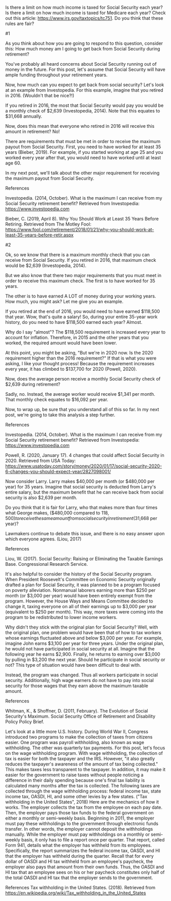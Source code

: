 Is there a limit on how much income is taxed for Social Security each year? Is there a limit on how much income is taxed for Medicare each year? Check out this article: https://www.irs.gov/taxtopics/tc751. Do you think that these rules are fair?





#1

As you think about how you are going to respond to this question, consider this: How much money am I going to get back from Social Security during retirement?

You've probably all heard concerns about Social Security running out of money in the future. For this post, let's assume that Social Security will have ample funding throughout your retirement years.

Now, how much can you expect to get back from social security? Let's look at an example from Investopedia. For this example, imagine that you retired in 2016. (Wouldn't that be nice?!)

If you retired in 2016, the most that Social Security would pay you would be a monthly check of $2,639 (Investopedia, 2014). Note that this equates to $31,668 annually.

Now, does this mean that everyone who retired in 2016 will receive this amount in retirement? No!

There are requirements that must be met in order to receive the maximum payout from Social Security. First, you need to have worked for at least 35 years (Bieber, 2019). For example, if you started working at age 25 and you worked every year after that, you would need to have worked until at least age 60.

In my next post, we'll talk about the other major requirement for receiving the maximum payout from Social Security.

References

Investopedia. (2014, October). What is the maximum I can receive from my Social Security retirement benefit? Retrieved from Investopedia: https://www.investopedia.com

Bieber, C. (2019, April 8). Why You Should Work at Least 35 Years Before Retiring. Retrieved from The Motley Fool: https://www.fool.com/retirement/2018/01/21/why-you-should-work-at-least-35-years-before-retir.aspx


#2

Ok, so we know that there is a maximum monthly check that you can receive from Social Security. If you retired in 2016, that maximum check would be $2,639 (Investopedia, 2014).

But we also know that there two major requirements that you must meet in order to receive this maximum check. The first is to have worked for 35 years.

The other is to have earned A LOT of money during your working years. How much, you might ask? Let me give you an example.

If you retired at the end of 2016, you would need to have earned $118,500 that year. Wow, that's quite a salary! So, during your entire 35-year work history, do you need to have $118,500 earned each year? Almost.

Why do I say "almost"? The $118,500 requirement is increased every year to account for inflation. Therefore, in 2015 and the other years that you worked, the required amount would have been lower.

At this point, you might be asking, "But we're in 2020 now. Is the 2020 requirement higher than the 2016 requirement?" If that is what you were asking, I like your thought process! Because the requirement increases every year, it has climbed to $137,700 for 2020  (Powell, 2020).

Now, does the average person receive a monthly Social Security check of $2,639 during retirement?

Sadly, no. Instead, the average worker would receive $1,341 per month. That monthly check equates to $16,092 per year.

Now, to wrap up, be sure that you understand all of this so far. In my next post, we're going to take this analysis a step further.


References

Investopedia. (2014, October). What is the maximum I can receive from my Social Security retirement benefit? Retrieved from Investopedia: https://www.investopedia.com

Powell, R. (2020, January 17). 4 changes that could affect Social Security in 2020. Retrieved from USA Today: https://www.usatoday.com/story/money/2020/01/17/social-security-2020-6-changes-you-should-expect-year/2827098001/




Now consider Larry. Larry makes $40,000 per month (or $480,000 per year) for 35 years. Imagine that social security is deducted from Larry's entire salary, but the maximum benefit that he can receive back from social security is also $2,639 per month.

Do you think that it is fair for Larry, who that makes more than four times what George makes, ($480,000 compared to $118,500) to receive the same amount from social security in retirement ($31,668 per year)?

Lawmakers continue to debate this issue, and there is no easy answer upon which everyone agrees. (Liou, 2017)


References

Liou, W. (2017). Social Security: Raising or Eliminating the Taxable Earnings Base. Congressional Research Service.






It's also helpful to consider the history of the Social Security program. When President Roosevelt's Committee on Economic Security originally drafted a plan for Social Security, it was planned to be a program focused on poverty alleviation. Nonmanual laborers earning more than $250 per month (or $3,000 per year) would have been entirely exempt from the program. However, the House Ways and Means Committee decided to change it, taxing everyone on all of their earnings up to $3,000 per year (equivalent to $250 per month). This way, more taxes were coming into the program to be redistributed to lower income workers.

Why didn't they stick with the original plan for Social Security? Well, with the original plan, one problem would have been that of how to tax workers whose earnings fluctuated above and below $3,000 per year. For example, imagine John earns $3,100 per year for three years. Under the original plan, he would not have participated in social security at all. Imagine that the following year he earns $2,900. Finally, he returns to earning over $3,000 by pulling in $3,200 the next year. Should he participate in social security or not? This type of situation would have been difficult to deal with.

Instead, the program was changed. Thus all workers participate in social security. Additionally, high wage earners do not have to pay into social security for those wages that they earn above the maximum taxable amount.

References

Whitman, K., & Shoffner, D. (2011, February). The Evolution of Social Security's Maximum. Social Security Office of Retirement and Disability Policy Policy Brief.






Let's look at a little more U.S. history. During World War II, Congress introduced two programs to make the collection of taxes from citizens easier. One program was payroll withholding, also known as wage withholding. The other was quarterly tax payments.
For this post, let's focus on the wage withholding program. With wage withholding, the collection of tax is easier for both the taxpayer and the IRS. However, "it also greatly reduces the taxpayer's awareness of the amount of tax being collected." This makes taxes less transparent to the taxpayer. In addition, it may make it easier for the government to raise taxes without people noticing a difference in their daily spending because one's final tax liability is calculated many months after the tax is collected.
The following taxes are collected through the wage withholding process: federal income tax, state income tax, OASDI, HI, and some other levies by a few states. ("Tax withholding in the United States", 2018)
Here are the mechanics of how it works. The employer collects the tax from the employee on each pay date. Then, the employer pays those tax funds to the federal government on either a monthly or semi-weekly basis. Beginning in 2011, the employer must pay these withholdings to the government through electronic funds transfer. In other words, the employer cannot deposit the withholdings manually.
While the employer must pay withholdings on a monthly or semi-weekly basis, it only has to file a report once per quarter. That report, called Form 941, details what the employer has withheld from its employees. Specifically, the report summarizes the federal income tax, OASDI, and HI that the employer has withheld during the quarter.
Recall that for every dollar of OASDI and HI tax withheld from an employee's paycheck, the employer also pays that amount from their own funds. Thus, the OASDI and HI tax that an employee sees on his or her paycheck constitutes only half of the total OASDI and HI tax that the employer sends to the government.

References
Tax withholding in the United States. (2018). Retrieved from https://en.wikipedia.org/wiki/Tax_withholding_in_the_United_States
